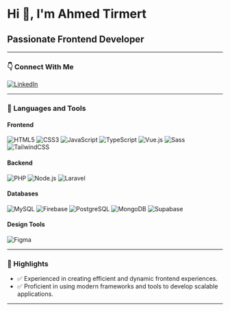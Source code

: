 # Hi 👋, I'm Ahmed Tirmert

## Passionate Frontend Developer

<!--![Profile Views](https://komarev.com/ghpvc/?username=AhmedTirhmert&label=Profile%20views&color=0e75b6&style=flat-square)-->

---

### 👇 Connect With Me

[![LinkedIn](https://img.shields.io/badge/LinkedIn-0077B5?style=flat-square&logo=linkedin&logoColor=white)](https://www.linkedin.com/in/ahmedtirhmert)

---

### 🔧 Languages and Tools

#### Frontend
![HTML5](https://img.icons8.com/color/48/000000/html-5.png)
![CSS3](https://img.icons8.com/color/48/000000/css3.png)
![JavaScript](https://img.icons8.com/color/48/000000/javascript--v1.png)
![TypeScript](https://img.icons8.com/color/48/000000/typescript.png)
![Vue.js](https://img.icons8.com/color/48/000000/vue-js.png)
![Sass](https://img.icons8.com/color/48/000000/sass.png)
![TailwindCSS](https://img.shields.io/badge/TailwindCSS-06B6D4?style=flat-square&logo=tailwindcss&logoColor=white)


#### Backend
![PHP](https://img.icons8.com/officel/48/000000/php-logo.png)
![Node.js](https://img.icons8.com/fluency/48/000000/node-js.png)
![Laravel](https://img.shields.io/badge/Laravel-FF2D20?style=flat-square&logo=laravel&logoColor=white)

#### Databases
![MySQL](https://img.icons8.com/color/48/000000/mysql-logo.png)
![Firebase](https://img.icons8.com/color/48/000000/firebase.png)
![PostgreSQL](https://img.icons8.com/color/48/000000/postgreesql.png)
![MongoDB](https://img.icons8.com/color/48/000000/mongodb.png)
![Supabase](https://img.shields.io/badge/Supabase-3ECF8E?style=flat-square&logo=supabase&logoColor=white)

#### Design Tools
![Figma](https://img.icons8.com/color/48/000000/figma--v1.png)
<!--![Bootstrap](https://img.icons8.com/color/48/000000/bootstrap.png)-->

---

### 🎉 Highlights
- ✅ Experienced in creating efficient and dynamic frontend experiences.
- ✅ Proficient in using modern frameworks and tools to develop scalable applications.

---

<!-- ### ⚙️ Github Stats

![Ahmed's GitHub Stats](https://github-readme-stats.vercel.app/api?username=AhmedTirhmert&show_icons=true&theme=radical)
![Top Langs](https://github-readme-stats.vercel.app/api/top-langs/?username=AhmedTirhmert&layout=compact&theme=radical) -->
